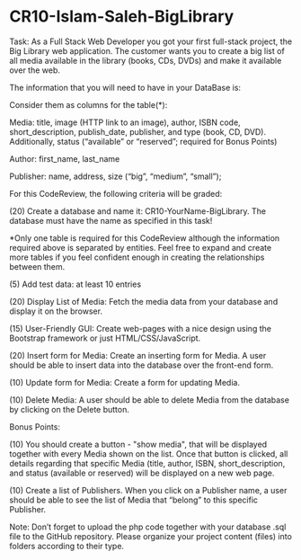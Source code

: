 # CR10-Islam-Saleh-BigLibrary

Task: As a Full Stack Web Developer you got your first full-stack project, the Big Library web application. The customer wants you to create a big list of all media available in the library (books, CDs, DVDs) and make it available over the web.


The information that you will need to have in your DataBase is:

Consider them as columns for the table(*):

Media: title, image (HTTP link to an image), author, ISBN code, short_description, publish_date, publisher, and type (book, CD, DVD). Additionally, status (“available” or “reserved”; required for Bonus Points)

Author: first_name, last_name

Publisher: name, address, size (“big”, “medium”, “small”);


For this CodeReview, the following criteria will be graded:

(20) Create a database and name it: CR10-YourName-BigLibrary. The database must have the name as specified in this task! 

*Only one table is required for this CodeReview although the information required above is separated by entities. Feel free to expand and create more tables if you feel confident enough in creating the relationships between them.

(5) Add test data: at least 10 entries 

(20) Display List of Media: Fetch the media data from your database and display it on the browser.

(15) User-Friendly GUI: Create web-pages with a nice design using the Bootstrap framework or just HTML/CSS/JavaScript.

(20) Insert form for Media: Create an inserting form for Media. A user should be able to insert data into the database over the front-end form.

(10) Update form for Media: Create a form for updating Media.

(10) Delete Media: A user should be able to delete Media from the database by clicking on the Delete button.

Bonus Points:

(10) You should create a button - "show media", that will be displayed together with every Media shown on the list. Once that button is clicked, all details regarding that specific Media (title, author, ISBN, short_description, and status (available or reserved) will be displayed on a new web page.

(10) Create a list of Publishers. When you click on a Publisher name, a user should be able to see the list of Media that “belong” to this specific Publisher.

Note: Don’t forget to upload the php code together with your database .sql file to the GitHub repository. Please organize your project content (files) into folders according to their type.

